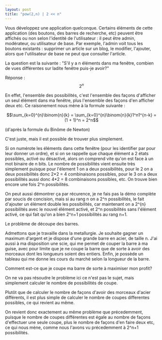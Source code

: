 ```yaml
---
layout: post
title: "pow(2,n) | 2 << n"
---
```


Vous développez une application quelconque. Certains éléments de cette application (des boutons, des barres de recherche, etc) peuvent être affichés ou non selon l'identité de l'utilisateur : il peut être admin, modérateur, ou utilisateur de base. Par exemple, l'admin voit tous les boutons existants : supprimer un article sur un blog, le modifier, l'ajouter, alors que l'utilisateur de base ne peut que consulter l'article.

La question est la suivante : "S'il y a n éléments dans ma fenêtre, combien de vues différentes sur ladite fenêtre puis-je avoir?"

Réponse : $$2^n$$

En effet, l'ensemble des possibilités, c'est l'ensemble des façons d'afficher un seul élément dans ma fenêtre, plus l'ensemble des façons d'en afficher deux etc. Ce raisonement nous mène à la formule suivante :  

$$\sum_{k=0}^{n}\binom{n}{k} = \sum_{k=0}^{n}\binom{n}{k}1^n1^{n-k} = (1 + 1)^n = 2^n$$

(d'après la formule du Binôme de Newton)

C'est juste, mais il est possible de trouver plus simplement.

Si on numérote les éléments dans cette fenêtre (pour les identifier par pour leur donner un ordre), et si on se rappelle que chaque élément a 2 états possibles, activé ou désactivé, alors on comprend vite qu'on est face à un mot binaire de n bits. Le nombre de possibilités vient ensuite très simplement puisque pour l'élement 1 on a deux possibilités, pour le 2 on a deux possibilités donc 2\*2 = 4 combinaisons possibles, pour le 3 on a deux possibilités aussi donc 4\*2 = 8 combinaisons possibles, etc. On trouve bien encore une fois 2^n possibilités.

On peut aussi démontrer ça par récurence, je ne fais pas la démo complète par soucis de concision, mais si au rang n on a 2^n possibilités, le fait d'ajouter un élément double les possibilités, car maintenant on a 2^{n} possibilités avec le nouvel élément activé, et 2^n possibilités sans l'élément activé, ce qui fait qu'on a bien 2^n+1 possibilités au rang n+1.

Le problème de découpe des barres.

Admettons que je travaille dans la metallurgie. Je souhaite gagner un maximum d'argent et je dispose d'une grande barre en acier, de taille n. J'ai aussi à ma disposition une scie, qui me permet de couper la barre à ma guise, avec pour limite que je ne coupe la barre que de sorte à avoir des morceaux dont les longueurs soient des entiers. Enfin, je possède un tableau qui me donne les cours du marché selon la longueur de la barre.

Comment est-ce que je coupe ma barre de sorte à maximiser mon profit?

On ne va pas résoudre le problème ici ce n'est pas le sujet, mais simplement calculer le nombre de possibilités de coupe.

Plutôt que de calculer le nombre de façons d'avoir des morceaux d'acier différents, il est plus simple de calculer le nombre de coupes differentes possibles, ce qui revient au même.

On revient donc exactement au même problème que précedemment, puisque le nombre de coupes différentes est égale au nombre de façons d'effectuer une seule coupe, plus le nombre de façons d'en faire deux etc, ce qui nous mène, comme nous l'avons vu précedemment à 2^n+1 possibilités.






